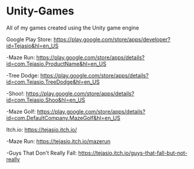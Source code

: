 # Unity-Games
All of my games created using the Unity game engine

Google Play Store: https://play.google.com/store/apps/developer?id=Tejasio&hl=en_US

-Maze Run:     https://play.google.com/store/apps/details?id=com.Tejasio.ProductName&hl=en_US

-Tree Dodge:   https://play.google.com/store/apps/details?id=com.Tejasio.TreeDodge&hl=en_US

-Shoo!:        https://play.google.com/store/apps/details?id=com.Tejasio.Shoo&hl=en_US

-Maze Golf:    https://play.google.com/store/apps/details?id=com.DefaultCompany.MazeGolf&hl=en_US

Itch.io: https://tejasio.itch.io/

-Maze Run: https://tejasio.itch.io/mazerun

-Guys That Don't Really Fall: https://tejasio.itch.io/guys-that-fall-but-not-really


